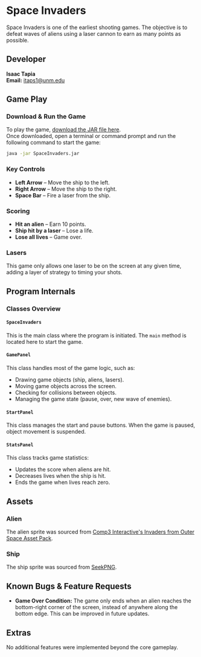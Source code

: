 # Space Invaders

Space Invaders is one of the earliest shooting games. The objective is to defeat waves of aliens using a laser cannon to earn as many points as possible.

## Developer

**Isaac Tapia**  
**Email:** itaps1@unm.edu

## Game Play

### Download & Run the Game

To play the game, [download the JAR file here](your-link-here).  
Once downloaded, open a terminal or command prompt and run the following command to start the game:

```bash
java -jar SpaceInvaders.jar
```
### Key Controls

- **Left Arrow** – Move the ship to the left.  
- **Right Arrow** – Move the ship to the right.  
- **Space Bar** – Fire a laser from the ship.

### Scoring

- **Hit an alien** – Earn 10 points.  
- **Ship hit by a laser** – Lose a life.  
- **Lose all lives** – Game over.

### Lasers

This game only allows one laser to be on the screen at any given time, adding a layer of strategy to timing your shots.

## Program Internals

### Classes Overview

#### `SpaceInvaders`

This is the main class where the program is initiated. The `main` method is located here to start the game.

#### `GamePanel`

This class handles most of the game logic, such as:

- Drawing game objects (ship, aliens, lasers).  
- Moving game objects across the screen.  
- Checking for collisions between objects.  
- Managing the game state (pause, over, new wave of enemies).

#### `StartPanel`

This class manages the start and pause buttons. When the game is paused, object movement is suspended.

#### `StatsPanel`

This class tracks game statistics:

- Updates the score when aliens are hit.  
- Decreases lives when the ship is hit.  
- Ends the game when lives reach zero.

## Assets

### Alien

The alien sprite was sourced from [Comp3 Interactive's Invaders from Outer Space Asset Pack](https://comp3interactive.itch.io/invaders-from-outerspace-full-project-asset-pack).

### Ship

The ship sprite was sourced from [SeekPNG](https://www.seekpng.com/ipng/u2r5q8w7y3t4y3t4_nave-space-invaders-png/).

## Known Bugs & Feature Requests

- **Game Over Condition:** The game only ends when an alien reaches the bottom-right corner of the screen, instead of anywhere along the bottom edge. This can be improved in future updates.

## Extras

No additional features were implemented beyond the core gameplay.

